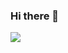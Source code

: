 ### Hi there 👋
<img align="center" src="https://github-readme-stats.vercel.app/api/<CARD_TYPE>/?username=<fallingmeteorite>&theme=<radical>" />
